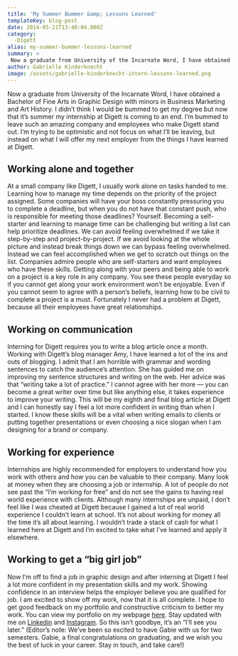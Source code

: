 ```yaml
---
title: 'My Summer Bummer &amp; Lessons Learned'
templateKey: blog-post
date: 2014-05-21T13:40:04.000Z
category: 
  -Digett
alias: my-summer-bummer-lessons-learned
summary: > 
 Now a graduate from University of the Incarnate Word, I have obtained a Bachelor of Fine Arts in Graphic Design with minors in Business Marketing and Art History. I didn’t think I would be bummed to get my degree but now that it’s summer my internship at Digett is coming to an end. I’m bummed to leave such an amazing company and employees who make Digett stand out. I’m trying to be optimistic and not focus on what I’ll be leaving, but instead on what I will offer my next employer from the things I have learned at Digett.
author: Gabrielle Kinderknecht
image: /assets/gabrielle-kinderknecht-intern-lessons-learned.png
---
```


Now a graduate from University of the Incarnate Word, I have obtained a Bachelor of Fine Arts in Graphic Design with minors in Business Marketing and Art History. I didn’t think I would be bummed to get my degree but now that it’s summer my internship at Digett is coming to an end. I’m bummed to leave such an amazing company and employees who make Digett stand out. I’m trying to be optimistic and not focus on what I’ll be leaving, but instead on what I will offer my next employer from the things I have learned at Digett.

Working alone and together
--------------------------

At a small company like Digett, I usually work alone on tasks handed to me. Learning how to manage my time depends on the priority of the project assigned. Some companies will have your boss constantly pressuring you to complete a deadline, but when you do not have that constant push, who is responsible for meeting those deadlines? Yourself. Becoming a self-starter and learning to manage time can be challenging but writing a list can help prioritize deadlines. We can avoid feeling overwhelmed if we take it step-by-step and project-by-project. If we avoid looking at the whole picture and instead break things down we can bypass feeling overwhelmed. Instead we can feel accomplished when we get to scratch out things on the list. Companies admire people who are self-starters and want employees who have these skills. Getting along with your peers and being able to work on a project is a key role in any company. You see these people everyday so if you cannot get along your work environment won’t be enjoyable. Even if you cannot seem to agree with a person’s beliefs, learning how to be civil to complete a project is a must. Fortunately I never had a problem at Digett, because all their employees have great relationships.

Working on communication
------------------------

Interning for Digett requires you to write a blog article once a month. Working with Digett’s blog manager Amy, I have learned a lot of the ins and outs of blogging. I admit that I am horrible with grammar and wording sentences to catch the audience’s attention. She has guided me on improving my sentence structures and writing on the web. Her advice was that “writing take a lot of practice.” I cannot agree with her more — you can become a great writer over time but like anything else, it takes experience to improve your writing. This will be my eighth and final blog article at Digett and I can honestly say I feel a lot more confident in writing than when I started. I know these skills will be a vital when writing emails to clients or putting together presentations or even choosing a nice slogan when I am designing for a brand or company.

Working for experience
----------------------

Internships are highly recommended for employers to understand how you work with others and how you can be valuable to their company. Many look at money when they are choosing a job or internship. A lot of people do not see past the “I’m working for free” and do not see the gains to having real world experience with clients. Although many internships are unpaid, I don’t feel like I was cheated at Digett because I gained a lot of real world experience I couldn’t learn at school. It’s not about working for money all the time it’s all about learning. I wouldn’t trade a stack of cash for what I learned here at Digett and I’m excited to take what I’ve learned and apply it elsewhere.

Working to get a “big girl job”
-------------------------------

Now I’m off to find a job in graphic design and after interning at Digett I feel a lot more confident in my presentation skills and my work. Showing confidence in an interview helps the employer believe you are qualified for job. I am excited to show off my work, now that it is all complete. I hope to get good feedback on my portfolio and constructive criticism to better my work. You can view my portfolio on my webpage [here](http://www.kinderconnectdesigns.com). Stay updated with me on [Linkedin](https://www.linkedin.com/pub/gabrielle-kinderknecht/70/b34/940) and [Instagram](https://instagram.com/gabierosedesigns/). So this isn’t goodbye, it’s an “I’ll see you later.” (Editor’s note: We’ve been so excited to have Gabie with us for two semesters. Gabie, a final congratulations on graduating, and we wish you the best of luck in your career. Stay in touch, and take care!)